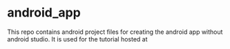 # android_app
This repo contains android project files for creating the android app without android studio. It is used for the tutorial hosted at 
